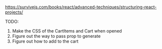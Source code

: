 https://survivejs.com/books/react/advanced-techniques/structuring-react-projects/

TODO:

1. Make the CSS of the CartItems and Cart when opened
2. Figure out the way to pass prop to generate
3. Figure out how to add to the cart
